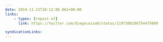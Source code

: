 ```yaml
---
date: 2019-11-21T10:12:06.862+00:00
links:
    - types: [repost-of]
      link: https://twitter.com/diegocaixa8/status/1197308288754475009

syndicationLinks:
---
```

